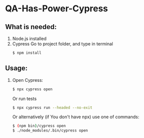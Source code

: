 # QA-Has-Power-Cypress

## What is needed:

1. Node.js installed
2. Cypress
   Go to project folder, and type in terminal
   ```bash
   $ npm install

   ```

## Usage:

1. Open Cypress:

   ```bash
   $ npx cypress open
   ```
   Or run tests

   ```bash
   $ npx cypress run --headed --no-exit
   ```

   Or alternatively  (if  You don't have npx) use one of commands:

   ```bash
   $ (npm bin)/cypress open
   $ ./node_modules/.bin/cypress open
   ```
